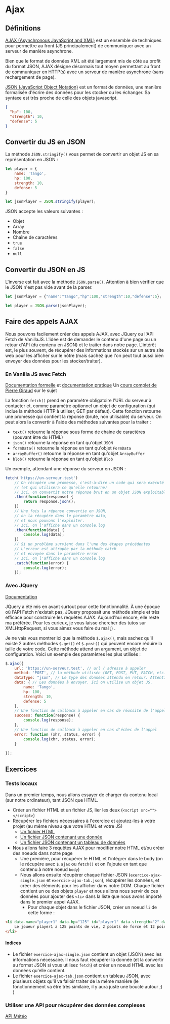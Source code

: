 # Ajax

## Définitions

[AJAX (Asynchronous JavaScript and XML)](https://developer.mozilla.org/fr/docs/Web/Guide/AJAX) est un ensemble de techniques pour permettre au front (JS principalement) de communiquer avec un serveur de manière asynchrone.

Bien que le format de données XML ait été largement mis de côté au profit du format JSON, AJAX désigne désormais tout moyen permettant au front de communiquer en HTTP(s) avec un serveur de manière asynchrone (sans rechargement de page).

[JSON (JavaScript Object Notation)](https://la-cascade.io/json-pour-les-debutants/) est un format de données, une manière formalisée d'écrire des données pour les stocker ou les échanger. Sa syntaxe est très proche de celle des objets javascript.

```json
{
  "hp": 100,
  "strength": 10,
  "defense": 5
}
```

## Convertir du JS en JSON

La méthode `JSON.stringify()` vous permet de convertir un objet JS en sa représentation en JSON :

```js
let player = {
    name: 'Tango',
    hp: 100,
    strength: 10,
    defense: 5
}

let jsonPlayer = JSON.stringify(player);
```

JSON accepte les valeurs suivantes :

- Objet
- Array
- Nombre
- Chaîne de caractères
- `true`
- `false`
- `null`

## Convertir du JSON en JS

L'inverse est fait avec la méthode `JSON.parse()`. Attention à bien vérifier que le JSON n'est pas vide avant de la parser.

```js
let jsonPlayer = {"name":"Tango","hp":100,"strength":10,"defense":5};

let player = JSON.parse(jsonPlayer);
```

## Faire des appels AJAX

Nous pouvons facilement créer des appels AJAX, avec JQuery ou l'API Fetch de VanillaJS. L'idée est de demander le contenu d'une page ou un retour d'API (du contenu en JSON) et le traiter dans notre page. L'intérêt est, le plus souvent, de récupérer des informations stockés sur un autre site web pour les afficher sur le nôtre (mais sachez que l'on peut tout aussi bien envoyer des données pour les stocker/traiter).

### En Vanilla JS avec Fetch

[Documentation formelle](https://developer.mozilla.org/fr/docs/Web/API/Fetch_API) et [documentation pratique](https://developer.mozilla.org/fr/docs/Web/API/Fetch_API/Using_Fetch)
Un [cours complet de Pierre Giraud](https://www.pierre-giraud.com/javascript-apprendre-coder-cours/api-fetch/) sur le sujet

La fonction `fetch()` prend en paramètre obligatoire l'URL du serveur à contacter et, comme paramètre optionnel un objet de configuration (qui inclue la méthode HTTP à utiliser, GET par défaut). Cette fonction retourne une promesse qui contient la réponse (brute, non utilisable) du serveur. On peut alors la convertir à l'aide des méthodes suivantes pour la traiter :

- `text()` retourne la réponse sous forme de chaine de caractères (pouvant être du HTML)
- `json()` retourne la réponse en tant qu'objet `JSON`
- `formData()` retourne la réponse en tant qu'objet `FormData`
- `arrayBuffer()` retourne la réponse en tant qu'objet `ArrayBuffer`
- `blob()` retourne la réponse en tant qu'objet `Blob`

Un exemple, attendant une réponse du serveur en JSON : 

```js
fetch('https://un-serveur.test')
    // On récupère une promesse, c'est-à-dire un code qui sera exécuté quand la partie précédente sera terminée 
    // (et qui utilisera ce qu'elle retourne)
    // Ici, on convertit notre réponse brut en un objet JSON exploitable
    .then(function(response) {
        return response.json();
    }) 
    // Une fois la réponse convertie en JSON, 
    // on la récupère dans le paramètre data, 
    // et nous pouvons l'exploiter. 
    // Ici, on l'affiche dans un console.log
    .then(function(data) {
        console.log(data);
    })
    // Si un problème survient dans l'une des étapes précédentes
    // L'erreur est attrapée par la méthode catch
    // et envoyée dans le paramètre error
    // Ici, on l'affiche dans un console.log
    .catch(function(error) {
        console.log(error);
    });

```

### Avec JQuery

[Documentation](https://api.jquery.com/jquery.ajax/)

JQuery a été mis en avant surtout pour cette fonctionnalité. À une époque où l'API Fetch n'existait pas, JQuery proposait une méthode simple et très efficace pour construire les requêtes AJAX. Aujourd'hui encore, elle reste ma préférée. 
Pour les curieux, je vous laisse chercher des tutos sur XMLHttpRequest, si vous aimez vous faire du mal ;) .

Je ne vais vous montrer ici que la méthode `$.ajax()`, mais sachez qu'il existe 2 autres méthodes `$.get()` et `$.post()` qui peuvent encore réduire la taille de votre code.
Cette méthode attend un argument, un objet de configuration. Voici un exemple des paramètres les plus utilisés :

```js
$.ajax({
    url: 'https://un-serveur.test', // url / adresse à appeler 
    method: 'POST', // la méthode utilisée (GET, POST, PUT, PATCH, etc.)
    dataType: "json", // Le type des données attendu en retour. Attention, utiliser jsonp si vous récupérez du contenu d'un site différent du vôtre
    data: { // Les données à envoyer. Ici on utilise un objet JS.
        name: 'Tango',
        hp: 100,
        strength: 10,
        defense: 5
    },
    // Une fonction de callback à appeler en cas de réussite de l'appel
    success: function(response) {
        console.log(response);
    },
    // Une fonction de callback à appeler en cas d'échec de l'appel
    error: function (xhr, status, error) {
        console.log(xhr, status, error);
    }
    
});
```

## Exercices

### Tests locaux

Dans un premier temps, nous allons essayer de charger du contenu local (sur notre ordinateur), tant JSON que HTML.

- Créer un fichier HTML et un fichier JS, lier les deux (`<script src=""></script>`)
- Récupérer les fichiers nécessaires à l'exercice et ajoutez-les à votre projet (au même niveau que votre HTML et votre JS)
  - [Un fichier HTML](/asset/exercice-ajax-html.html)
  - [Un fichier JSON contenant une donnée](/asset/exercice-ajax-single.json)
  - [Un fichier JSON contenant un tableau de données](/asset/exercice-ajax-tab.json)
- Nous allons faire 3 requêtes AJAX pour modifier notre HTML et/ou créer des noeuds dans notre page
  - Une première, pour récupérer le HTML et l'intégrer dans le body (on le récupère avec `$.ajax` ou `fetch()` et on l'ajoute en tant que contenu à notre noeud `body`)
  - Nous allons ensuite récupérer chaque fichier JSON (`exercice-ajax-single.json` et `exercice-ajax-tab.json`), récupérer les données, et créer des éléments pour les afficher dans notre DOM. Chaque fichier contient un ou des objets `player` et nous allons nous servir de ces données pour ajouter des `<li>` dans la liste que nous avons importé dans le premier appel AJAX.
    - Pour chaque objet dans le fichier JSON, créer un noeud `li` de cette forme :
```html
<li data-name="player1" data-hp="125" id="player1" data-strength="2" data-defense="12">
    Le joueur player1 a 125 points de vie, 2 points de force et 12 points de défense.
</li>
```

#### Indices

- Le fichier `exercice-ajax-single.json` contient un objet (JSON) avec les informations nécessaire. Il nous faut récupérer la donnée (et la convertir au format JSON si vous utilisez `fetch`) et créer un noeud HTML avec les données qu'elle contient.
- Le fichier `exercice-ajax-tab.json` contient un tableau JSON, avec plusieurs objets qu'il va falloir traiter de la même manière (le fonctionnement va être très similaire, il y aura juste une boucle autour ;) )

### Utiliser une API pour récupérer des données complexes

[API Météo](https://api.meteo-concept.com/documentation)